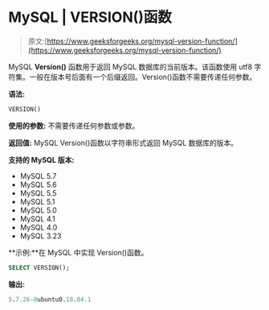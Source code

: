 # MySQL | VERSION()函数

> 原文:[https://www.geeksforgeeks.org/mysql-version-function/](https://www.geeksforgeeks.org/mysql-version-function/)

MySQL **Version()** 函数用于返回 MySQL 数据库的当前版本。该函数使用 utf8 字符集。一般在版本号后面有一个后缀返回。Version()函数不需要传递任何参数。

**语法:**

```sql
VERSION()
```

**使用的参数:**
不需要传递任何参数或参数。

**返回值:**
MySQL Version()函数以字符串形式返回 MySQL 数据库的版本。

**支持的 MySQL 版本:**

*   MySQL 5.7
*   MySQL 5.6
*   MySQL 5.5
*   MySQL 5.1
*   MySQL 5.0
*   MySQL 4.1
*   MySQL 4.0
*   MySQL 3.23

**示例:**在 MySQL 中实现 Version()函数。

```sql
SELECT VERSION(); 
```

**输出:**

```sql
5.7.26-0ubuntu0.18.04.1 
```